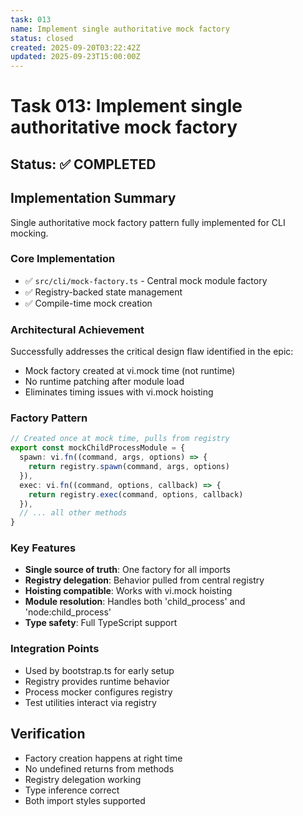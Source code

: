 ```yaml
---
task: 013
name: Implement single authoritative mock factory
status: closed
created: 2025-09-20T03:22:42Z
updated: 2025-09-23T15:00:00Z
---
```


# Task 013: Implement single authoritative mock factory

## Status: ✅ COMPLETED

## Implementation Summary

Single authoritative mock factory pattern fully implemented for CLI mocking.

### Core Implementation
- ✅ `src/cli/mock-factory.ts` - Central mock module factory
- ✅ Registry-backed state management
- ✅ Compile-time mock creation

### Architectural Achievement
Successfully addresses the critical design flaw identified in the epic:
- Mock factory created at vi.mock time (not runtime)
- No runtime patching after module load
- Eliminates timing issues with vi.mock hoisting

### Factory Pattern
```typescript
// Created once at mock time, pulls from registry
export const mockChildProcessModule = {
  spawn: vi.fn((command, args, options) => {
    return registry.spawn(command, args, options)
  }),
  exec: vi.fn((command, options, callback) => {
    return registry.exec(command, options, callback)
  }),
  // ... all other methods
}
```

### Key Features
- **Single source of truth**: One factory for all imports
- **Registry delegation**: Behavior pulled from central registry
- **Hoisting compatible**: Works with vi.mock hoisting
- **Module resolution**: Handles both 'child_process' and 'node:child_process'
- **Type safety**: Full TypeScript support

### Integration Points
- Used by bootstrap.ts for early setup
- Registry provides runtime behavior
- Process mocker configures registry
- Test utilities interact via registry

## Verification
- Factory creation happens at right time
- No undefined returns from methods
- Registry delegation working
- Type inference correct
- Both import styles supported